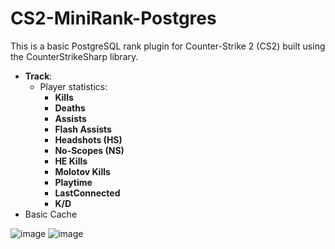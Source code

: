 # CS2-MiniRank-Postgres
This is a basic PostgreSQL rank plugin for Counter-Strike 2 (CS2) built using the CounterStrikeSharp library.

- **Track**: 
  - Player statistics:
    - **Kills**
    - **Deaths**
    - **Assists**
    - **Flash Assists**
    - **Headshots (HS)**
    - **No-Scopes (NS)**
    - **HE Kills**
    - **Molotov Kills**
    - **Playtime**
    - **LastConnected**
    - **K/D**
- Basic Cache
   
![image](https://github.com/user-attachments/assets/c93c31df-c5ef-482a-9dea-8d879c9e93c8)
![image](https://github.com/user-attachments/assets/48d98a51-39b5-4125-a61a-a8c7b4377934)
